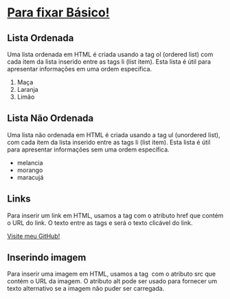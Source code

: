 <html>
<head>
    <title>Estudos HTML/GIT - GIT HUB</title>
</head>
<body>
    <h1 id="titulo"><u>Para fixar Básico!</u></h1>
    <h2>Lista Ordenada</h2>
    <p>Uma lista ordenada em HTML é criada usando a tag ol (ordered list) com cada item da lista inserido entre as tags li (list item). Esta lista é útil para apresentar informações em uma ordem específica.
    </p>
    <ol>
        <li>Maça</li>
        <li>Laranja</li>
        <li>Limão</li>
    </ol>
    <h2>Lista Não Ordenada</h2>
    <p>
  Uma lista não ordenada em HTML é criada usando a tag ul (unordered list), com cada item da lista inserido entre as tags li (list item). Esta lista é útil para apresentar informações sem uma ordem específica.      
    </p>
    <ul>
        <li>melancia</li>
        <li>morango</li>
        <li>maracujá</li>
    </ul>
    <h2>Links</h2>
    <p> Para inserir um link em HTML, usamos a tag <a> com o atributo href que contém o URL do link. O texto entre as tags <a> e </a> será o texto clicável do link.</p>
    <a href="https://www.github.com/LucasLgomes">Visite meu GitHub!</a>
<h2>Inserindo imagem</h2>
        <p>
            Para inserir uma imagem em HTML, usamos a tag <img> com o atributo src que contém o URL da imagem. O atributo alt pode ser usado para fornecer um texto alternativo se a imagem não puder ser carregada.
        </p>
</body>
</html>
